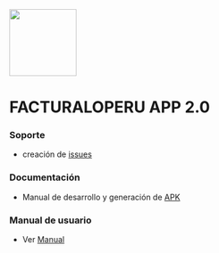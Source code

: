 <img src="icon_app.jpg" width="120">

# FACTURALOPERU APP 2.0

### Soporte

* creación de [issues](https://gitlab.com/rash07/facturalo_app/-/wikis/issues)

### Documentación

* Manual de desarrollo y generación de [APK](https://docs.google.com/document/d/14tM5YKt6GhhNwyEQA5b_EjMUC72XqGPXEPsfo-RDGFM/edit?usp=sharing)

### Manual de usuario

* Ver [Manual](https://docs.google.com/document/d/1UPO2rH-khPy5ymkXj9J6ofuiiECG89yo2JrfuVUf7Rc/edit?usp=sharing)